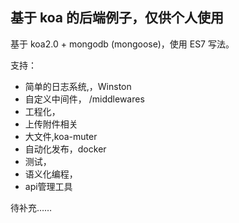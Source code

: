 ## 基于 koa 的后端例子，仅供个人使用

基于 koa2.0 + mongodb (mongoose)，使用 ES7 写法。

支持：

* 简单的日志系统,，Winston
* 自定义中间件， /middlewares
* 工程化，
* 上传附件相关
* 大文件,koa-muter
* 自动化发布，docker
* 测试，
* 语义化编程，
* api管理工具

待补充……